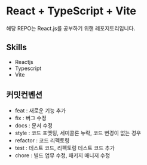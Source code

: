 # React + TypeScript + Vite

해당 REPO는 React.js를 공부하기 위핸 레포지토리입니다.

## Skills

- Reactjs
- Typescript
- Vite

## 커밋컨벤션

- feat : 새로운 기능 추가
- fix : 버그 수정
- docs : 문서 수정
- style : 코드 포맷팅, 세미콜론 누락, 코드 변경이 없는 경우
- refactor : 코드 리펙토링
- test : 테스트 코드, 리펙토링 테스트 코드 추가
- chore : 빌드 업무 수정, 패키지 매니저 수정
